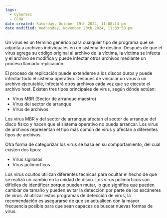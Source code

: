 ```yaml
---
tags:
  - CyberSec
  - CCNA
date created: Saturday, October 19th 2024, 11:08:14 pm
date modified: Wednesday, November 20th 2024, 11:33:50 pm
---
```

Un virus es un término genérico para cualquier tipo de programa que se adjunta a archivos individuales en un sistema de destino. Después de que el virus agrega su código original al archivo de la víctima, la víctima se infecta y el archivo se modifica y puede infectar otros archivos mediante un proceso llamado replicación.

El proceso de replicación puede extenderse a los discos duros y puede infectar todo el sistema operativo. Después de vincular un virus a un archivo ejecutable, infectará otros archivos cada vez que se ejecute el archivo host. Existen tres tipos principales de virus, según dónde actúan:

- Virus MBR (Sector de arranque maestro)
- Virus del sector de arranque
- Virus de archivos

Los virus MBR y del sector de arranque afectan el sector de arranque del disco físico y hacen que el sistema operativo no pueda arrancar. Los virus de archivos representan el tipo más común de virus y afectan a diferentes tipos de archivos.

Otra forma de categorizar los virus se basa en su comportamiento, del cual existen dos tipos:

- Virus sigilosos
- Virus polimórficos

Los virus ocultos utilizan diferentes técnicas para ocultar el hecho de que se realizó un cambio en la unidad de disco. Los virus polimórficos son difíciles de identificar porque pueden mutar, lo que significa que pueden cambiar de tamaño y pueden evitar la detección por parte de los escáneres de virus. Al utilizar estos programas de detección de virus, la recomendación es asegurarse de que se actualicen con la mayor frecuencia posible para que sean capaces de buscar nuevas formas de virus.